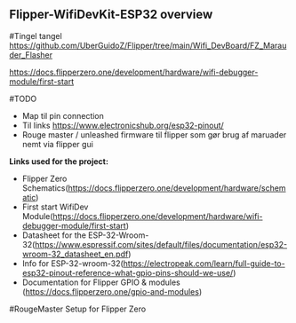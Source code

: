 ## Flipper-WifiDevKit-ESP32 overview 





#Tingel tangel
https://github.com/UberGuidoZ/Flipper/tree/main/Wifi_DevBoard/FZ_Marauder_Flasher

https://docs.flipperzero.one/development/hardware/wifi-debugger-module/first-start




 


#TODO
* Map til pin connection 
* Til links https://www.electronicshub.org/esp32-pinout/
* Rouge master / unleashed firmware til flipper som gør brug af maruader nemt via flipper gui





**Links used for the project:**

* Flipper Zero Schematics(https://docs.flipperzero.one/development/hardware/schematic)
* First start WifiDev Module(https://docs.flipperzero.one/development/hardware/wifi-debugger-module/first-start)
* Datasheet for the ESP-32-Wroom-32(https://www.espressif.com/sites/default/files/documentation/esp32-wroom-32_datasheet_en.pdf)
* Info for ESP-32-wroom-32(https://electropeak.com/learn/full-guide-to-esp32-pinout-reference-what-gpio-pins-should-we-use/)
* Documentation for Flipper GPIO & modules (https://docs.flipperzero.one/gpio-and-modules)



#RougeMaster Setup for Flipper Zero

